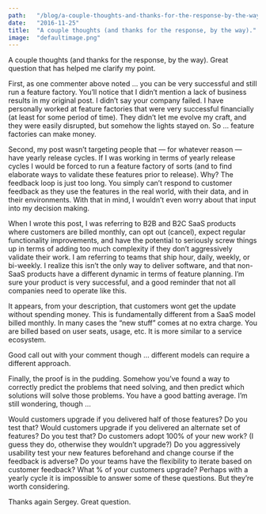 ```yaml
---
path:	"/blog/a-couple-thoughts-and-thanks-for-the-response-by-the-way"
date:	"2016-11-25"
title:	"A couple thoughts (and thanks for the response, by the way)."
image:	"defaultimage.png"
---
```


A couple thoughts (and thanks for the response, by the way). Great question that has helped me clarify my point.

First, as one commenter above noted … you can be very successful and still run a feature factory. You’ll notice that I didn’t mention a lack of business results in my original post. I didn’t say your company failed. I have personally worked at feature factories that were very successful financially (at least for some period of time). They didn’t let me evolve my craft, and they were easily disrupted, but somehow the lights stayed on. So … feature factories can make money.

Second, my post wasn’t targeting people that — for whatever reason — have yearly release cycles. If I was working in terms of yearly release cycles I would be forced to run a feature factory of sorts (and to find elaborate ways to validate these features prior to release). Why? The feedback loop is just too long. You simply can’t respond to customer feedback as they use the features in the real world, with their data, and in their environments. With that in mind, I wouldn’t even worry about that input into my decision making.

When I wrote this post, I was referring to B2B and B2C SaaS products where customers are billed monthly, can opt out (cancel), expect regular functionality improvements, and have the potential to seriously screw things up in terms of adding too much complexity if they don’t aggressively validate their work. I am referring to teams that ship hour, daily, weekly, or bi-weekly. I realize this isn’t the only way to deliver software, and that non-SaaS products have a different dynamic in terms of feature planning. I’m sure your product is very successful, and a good reminder that not all companies need to operate like this.

It appears, from your description, that customers wont get the update without spending money. This is fundamentally different from a SaaS model billed monthly. In many cases the “new stuff” comes at no extra charge. You are billed based on user seats, usage, etc. It is more similar to a service ecosystem.

Good call out with your comment though … different models can require a different approach.

Finally, the proof is in the pudding. Somehow you’ve found a way to correctly predict the problems that need solving, and then predict which solutions will solve those problems. You have a good batting average. I’m still wondering, though …

Would customers upgrade if you delivered half of those features? Do you test that? Would customers upgrade if you delivered an alternate set of features? Do you test that? Do customers adopt 100% of your new work? (I guess they do, otherwise they wouldn’t upgrade?) Do you aggressively usability test your new features beforehand and change course if the feedback is adverse? Do your teams have the flexibility to iterate based on customer feedback? What % of your customers upgrade? Perhaps with a yearly cycle it is impossible to answer some of these questions. But they’re worth considering.

Thanks again Sergey. Great question.

